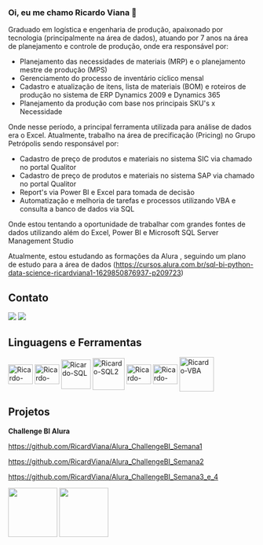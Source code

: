 ### Oi, eu me chamo Ricardo Viana 👋

Graduado em logística e engenharia de produção, apaixonado por tecnologia (principalmente na área de dados), atuando por 7 anos na área de planejamento e controle de produção, onde era responsável por: 

- Planejamento das necessidades de materiais (MRP) e o planejamento mestre de produção (MPS)
- Gerenciamento do processo de inventário cíclico mensal
- Cadastro e atualização de itens, lista de materiais (BOM) e roteiros de produção no sistema de ERP Dynamics 2009 e Dynamics 365
- Planejamento da produção com base nos principais SKU's x Necessidade

Onde nesse período, a principal ferramenta utilizada para análise de dados era o Excel. 
Atualmente, trabalho na área de precificação (Pricing) no Grupo Petrópolis sendo responsável por:

- Cadastro de preço de produtos e materiais no sistema SIC via chamado no portal Qualitor
- Cadastro de preço de produtos e materiais no sistema SAP via chamado no portal Qualitor
- Report's via Power BI e Excel para tomada de decisão
- Automatização e melhoria de tarefas e processos utilizando VBA e consulta a banco de dados via SQL

Onde estou tentando a oportunidade de trabalhar com grandes fontes de dados utilizando além do Excel, Power BI e Microsoft SQL Server Management Studio

Atualmente, estou estudando as formações da Alura , seguindo um plano de estudo para a área de dados (https://cursos.alura.com.br/sql-bi-python-data-science-ricardviana1-1629850876937-p209723)

## Contato

<a href = "mailto:ricardviana@gmail.com"><img src="https://img.shields.io/badge/-Gmail-%23333?style=for-the-badge&logo=gmail&logoColor=white" target="_blank"></a> <a href="linkedin.com/in/ricardo-viana-42485197" target="_blank"><img src="https://img.shields.io/badge/-LinkedIn-%230077B5?style=for-the-badge&logo=linkedin&logoColor=white" target="_blank"></a> 


## Linguagens e Ferramentas

<img align="center" alt="Ricardo-Pbi" height="40" width="50" src="https://upload.wikimedia.org/wikipedia/commons/thumb/c/cf/New_Power_BI_Logo.svg/600px-New_Power_BI_Logo.svg.png"> <img align="center" alt="Ricardo-Excel" height="40" width="50" src="https://upload.wikimedia.org/wikipedia/commons/thumb/3/34/Microsoft_Office_Excel_%282019%E2%80%93present%29.svg/512px-Microsoft_Office_Excel_%282019%E2%80%93present%29.svg.png"> <img align="center" alt="Ricardo-SQL" height="60" width="60" src="https://img.icons8.com/color/480/microsoft-sql-server.png"> <img align="center" alt="Ricardo-SQL2" height="65" width="65" src="https://img.stackshare.io/service/7096/809746be-0b96-4af0-aa2f-5d1aeaa82658.png"> <img align="center" alt="Ricardo-VS" height="40" width="50" src="https://upload.wikimedia.org/wikipedia/commons/thumb/5/59/Visual_Studio_Icon_2019.svg/512px-Visual_Studio_Icon_2019.png"> <img align="center" alt="Ricardo-PQ" height="40" width="50" src="https://spreadsheeto.com/wp-content/uploads/2019/11/powerpivot-icon-200x200.png">  <img align="center" alt="Ricardo-VBA" height="70" width="70" src="https://icons-for-free.com/iconfiles/png/512/vscode+icons+type+vba-1324451511940031054.png"> 

## Projetos 

**Challenge BI Alura**

https://github.com/RicardViana/Alura_ChallengeBI_Semana1

https://github.com/RicardViana/Alura_ChallengeBI_Semana2

https://github.com/RicardViana/Alura_ChallengeBI_Semana3_e_4

<img src="https://user-images.githubusercontent.com/62486279/136662704-e314887f-c56b-48b5-b9d7-b95e89480491.png" width="100"> <img src="https://user-images.githubusercontent.com/62486279/136662691-81486f85-9feb-4dc1-a52b-bfde064e8b1b.png" width="100">
